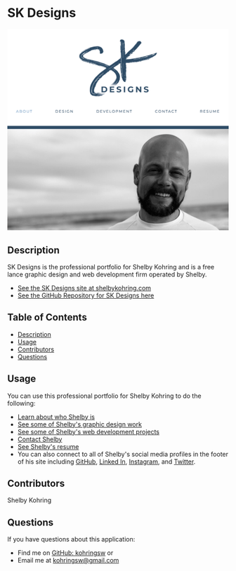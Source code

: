 # SK Designs

![SK Designs Landing Page](src/assets/images/sk-designs-screenshot.png)

## Description
SK Designs is the professional portfolio for Shelby Kohring and is a free lance graphic design and web development firm operated by Shelby. 

- [See the SK Designs site at shelbykohring.com](www.shelbykohring.com)
- [See the GitHub Repository for SK Designs here](https://github.com/shelbykohring/kohringsw-react)

## Table of Contents
- [Description](#description)
- [Usage](#usage)
- [Contributors](#contributors)
- [Questions](#questions)

## Usage
You can use this professional portfolio for Shelby Kohring to do the following:
- [Learn about who Shelby is](https://www.shelbykohring.com/#About)
- [See some of Shelby's graphic design work](https://www.shelbykohring.com/#Design)
- [See some of Shelby's web development projects](https://www.shelbykohring.com/#Development)
- [Contact Shelby](https://www.shelbykohring.com/#Contact)
- [See Shelby's resume](https://www.shelbykohring.com/#Resume)
- You can also connect to all of Shelby's social media profiles in the footer of his site including [GitHub](https://www.github.com/shelbykohring), [Linked In](https://www.linkedin.com/in/shelbykohring/), [Instagram](https://www.instagram.com/shelbykohring), and [Twitter](https://twitter.com/shelbykohring/).

## Contributors
Shelby Kohring

## Questions
If you have questions about this application: 
- Find me on [GitHub: kohringsw](https://github.com/shelbykohring) or 
- Email me at [kohringsw@gmail.com](mailto:kohringsw@gmail.com)
